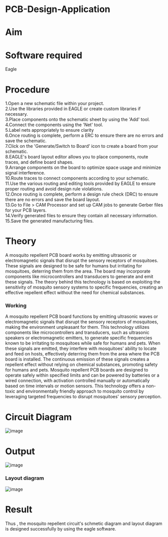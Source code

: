 # PCB-Design-Application
# Aim


# Software required
Eagle

# Procedure
1.Open a new schematic file within your project.</br>
2.Use the libraries provided in EAGLE or create custom libraries if necessary.</br>
3.Place components onto the schematic sheet by using the 'Add' tool.</br>
4.Connect the components using the 'Net' tool.</br>
5.Label nets appropriately to ensure clarity</br>
6.Once routing is complete, perform a ERC to ensure there are no errors and save the schematic.</br>
7.Click on the 'Generate/Switch to Board' icon to create a board from your schematic.</br>
8.EAGLE's board layout editor allows you to place components, route traces, and define board shapes.</br>
9.Arrange components on the board to optimize space usage and minimize signal interference.</br>
10.Route traces to connect components according to your schematic.</br>
11.Use the various routing and editing tools provided by EAGLE to ensure proper routing and avoid design rule violations.</br>
12.Once routing is complete, perform a design rule check (DRC) to ensure there are no errors and save the board layout.</br>
13.Go to File > CAM Processor and set up CAM jobs to generate Gerber files for your PCB layers.</br>
14.Verify generated files to ensure they contain all necessary information.</br>
15.Save the generated manufacturing files.</br>

# Theory
A mosquito repellent PCB board works by emitting ultrasonic or electromagnetic signals that disrupt the sensory receptors of mosquitoes. These signals are designed to be safe for humans but irritating for mosquitoes, deterring them from the area. The board may incorporate components like microcontrollers and transducers to generate and emit these signals. The theory behind this technology is based on exploiting the sensitivity of mosquito sensory systems to specific frequencies, creating an effective repellent effect without the need for chemical substances.


### Working 

A mosquito repellent PCB board functions by emitting ultrasonic waves or electromagnetic signals that disrupt the sensory receptors of mosquitoes, making the environment unpleasant for them. This technology utilizes components like microcontrollers and transducers, such as ultrasonic speakers or electromagnetic emitters, to generate specific frequencies known to be irritating to mosquitoes while safe for humans and pets. When these signals are emitted, they interfere with mosquitoes' ability to locate and feed on hosts, effectively deterring them from the area where the PCB board is installed. The continuous emission of these signals creates a repellent effect without relying on chemical substances, promoting safety for humans and pets. Mosquito repellent PCB boards are designed to operate safely within specified limits and can be powered by batteries or a wired connection, with activation controlled manually or automatically based on time intervals or motion sensors. This technology offers a non-toxic and environmentally friendly approach to mosquito control by leveraging targeted frequencies to disrupt mosquitoes' sensory perception.




# Circuit Diagram

![image](https://github.com/AsinVardhini/PCB-Design-Application/assets/119417735/81eca552-db77-4562-ab15-1924c85d84bd)


# Output

![image](https://github.com/AsinVardhini/PCB-Design-Application/assets/119417735/467f1161-6e28-463b-a47e-19b95b9d3971)

### Layout diagram
![image](https://github.com/AsinVardhini/PCB-Design-Application/assets/119417735/a3ce8f8e-355d-4f9f-9848-5819004b0701)



# Result

Thus , the mosquito repellent circuit's schmetic diagram and layout diagram is designed successfully by using the eagle software.
